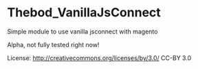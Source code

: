 Thebod_VanillaJsConnect
=

Simple module to use vanilla jsconnect with magento

Alpha, not fully tested right now!

License: http://creativecommons.org/licenses/by/3.0/ CC-BY 3.0
